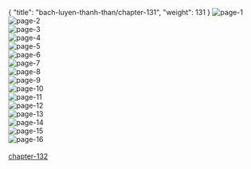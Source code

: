 { "title": "bach-luyen-thanh-than/chapter-131", "weight": 131 }
<img src="bach-luyen-thanh-than_0131_01-920941fa0846f012c5668c1286581ecf.webp" alt="page-1" origin="http://1.bp.blogspot.com/-IO60K4vKTMY/WX_5JS0OsKI/AAAAAAAAeDU/vnAvSxFls9cTDC9UJ3POADkXTByEvMUkgCLcBGAs/s1600/2.jpg?imgmax=0"><br/>
<img src="bach-luyen-thanh-than_0131_02-5b6277953858390ae931326bf6b1b11e.webp" alt="page-2" origin="http://1.bp.blogspot.com/-_qfN19IJ7qY/WX_5JzhTNpI/AAAAAAAAeDY/A4ai432iaOQlx_bdsjIHhn0gGiJHtq8owCLcBGAs/s1600/3.jpg?imgmax=0"><br/>
<img src="bach-luyen-thanh-than_0131_03-b51600b7ef5273cea1a659185d984696.webp" alt="page-3" origin="http://1.bp.blogspot.com/-9F3x2YGgoXM/WX_5J4X4mLI/AAAAAAAAeDc/O2a1RRv3f0Mg6eQOAFnB7x12wJ_7nh7cgCLcBGAs/s1600/4.jpg?imgmax=0"><br/>
<img src="bach-luyen-thanh-than_0131_04-40f8e545dbf3bfb25f62e2b9fad6734b.webp" alt="page-4" origin="http://1.bp.blogspot.com/-JefGMl_kxyg/WX_5KvtytbI/AAAAAAAAeDg/3BhovqUQ5IwMjwi7hSBfMW5aD6LeTMRgACLcBGAs/s1600/5.jpg?imgmax=0"><br/>
<img src="bach-luyen-thanh-than_0131_05-00b9be06987210534352e0705355f1a9.webp" alt="page-5" origin="http://1.bp.blogspot.com/-BufZD5Rlk4M/WX_5LEZRvXI/AAAAAAAAeDk/zsH4kIqAezc1U7_bFZLtnPOXlpP455GjACLcBGAs/s1600/6.jpg?imgmax=0"><br/>
<img src="bach-luyen-thanh-than_0131_06-32b593ebf6911931496954f690ac9ff7.webp" alt="page-6" origin="http://1.bp.blogspot.com/-f_Xsvhzccew/WX_5LdDI9UI/AAAAAAAAeDo/Hw58bCkPNA0v4jFS1ez6cJQa5-kKou_yACLcBGAs/s1600/7.jpg?imgmax=0"><br/>
<img src="bach-luyen-thanh-than_0131_07-46a89261a3ba9e3259fdf85a5eab2e71.webp" alt="page-7" origin="http://1.bp.blogspot.com/-UKNoOzraJFY/WX_5Ljwv1II/AAAAAAAAeDs/bFEhkftF8YU3yapqySnTdkYzR8aVync_wCLcBGAs/s1600/8.jpg?imgmax=0"><br/>
<img src="bach-luyen-thanh-than_0131_08-744757ffccc7d225ef321729a787e53c.webp" alt="page-8" origin="http://1.bp.blogspot.com/-bSB-WSrlRSk/WX_5MK2znEI/AAAAAAAAeDw/gLMgw-5mfuIUGc34_FSSZBJGhXPkiE0EACLcBGAs/s1600/9.jpg?imgmax=0"><br/>
<img src="bach-luyen-thanh-than_0131_09-e4d5acbaa095ad8a45c8ce247abe3a22.webp" alt="page-9" origin="http://1.bp.blogspot.com/-nBgO0RDoLVs/WX_5HWxC2UI/AAAAAAAAeC4/Ff19MbCK2A4qLWfi3zIT76kjq59ErQoygCLcBGAs/s1600/10.jpg?imgmax=0"><br/>
<img src="bach-luyen-thanh-than_0131_10-bd8020d54000d6c104acef84cb67fba4.webp" alt="page-10" origin="http://1.bp.blogspot.com/-fyjO9ZgpfJU/WX_5Hcp_EjI/AAAAAAAAeC8/3uUWv7-KL_gvxOkGQKb0IwFsyEad5PB3wCLcBGAs/s1600/11.jpg?imgmax=0"><br/>
<img src="bach-luyen-thanh-than_0131_11-fd756eb7b584762b0ca87ed1185917c1.webp" alt="page-11" origin="http://1.bp.blogspot.com/-dSVgIJoArq8/WX_5HS2TrGI/AAAAAAAAeC0/q_uTdCXbCxE5YruwYSHuSW-2rgRqG0L1gCLcBGAs/s1600/12.jpg?imgmax=0"><br/>
<img src="bach-luyen-thanh-than_0131_12-f504c4b486bf183bbc35fe12d1bb5117.webp" alt="page-12" origin="http://1.bp.blogspot.com/-RxDw7vAu_eU/WX_5IDydTxI/AAAAAAAAeDA/-HE6E2IGEvQey3RcrJNVAt-7BQvum2eKQCLcBGAs/s1600/13.jpg?imgmax=0"><br/>
<img src="bach-luyen-thanh-than_0131_13-d5795a9a5100385daedba398e2ee3fe3.webp" alt="page-13" origin="http://1.bp.blogspot.com/-WOHMyOtE5K4/WX_5ISse_MI/AAAAAAAAeDE/bvV2e5_7yOEfTTZrApLNWTR-hIT8OxTBwCLcBGAs/s1600/14.jpg?imgmax=0"><br/>
<img src="bach-luyen-thanh-than_0131_14-6f137028289b3fc8c9bc806961d4048e.webp" alt="page-14" origin="http://1.bp.blogspot.com/-LrmunobYrpA/WX_5IvGosJI/AAAAAAAAeDI/jS8N5mqII0U2vREjQHgFZ88z91g3HT6VQCLcBGAs/s1600/15.jpg?imgmax=0"><br/>
<img src="bach-luyen-thanh-than_0131_15-44be96a2d6b1e3769d2605f36b06bc5d.webp" alt="page-15" origin="http://1.bp.blogspot.com/-IPDYPchledg/WX_5I_EuGNI/AAAAAAAAeDM/Up5YBVniby42pUkCyXC1O2AcMn59upkewCLcBGAs/s1600/16.jpg?imgmax=0"><br/>
<img src="bach-luyen-thanh-than_0131_16-191801de66c6617351fa3bf1e9732dd1.webp" alt="page-16" origin="http://1.bp.blogspot.com/-q8TzK1DFLLY/WX_5JOkJKtI/AAAAAAAAeDQ/mbX56_4d-eoGEcno6FJSK87l21UtdrcjACLcBGAs/s1600/17.jpg?imgmax=0"><br/>
<br/><a class="nextchap" href="/bach-luyen-thanh-than/chapter-132">chapter-132</a>
